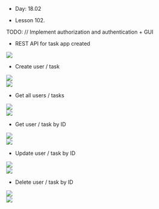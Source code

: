 - Day: 18.02

- Lesson 102.

TODO: // Implement authorization and authentication + GUI

- REST API for task app created

![](https://github.com/swifty94/nodejs-course/blob/master/task-manager-app/examples/resources.png)

- Create user / task

![](https://github.com/swifty94/nodejs-course/blob/master/task-manager-app/examples/create_user.png)
<br>
![](https://github.com/swifty94/nodejs-course/blob/master/task-manager-app/examples/create_task.png)

- Get all users / tasks

![](https://github.com/swifty94/nodejs-course/blob/master/task-manager-app/examples/get_users.png)
<br>
![](https://github.com/swifty94/nodejs-course/blob/master/task-manager-app/examples/get_tasks.png)

- Get user / task by ID

![](https://github.com/swifty94/nodejs-course/blob/master/task-manager-app/examples/get_user.png)
<br>
![](https://github.com/swifty94/nodejs-course/blob/master/task-manager-app/examples/get_task.png)

- Update user / task by ID

![](https://github.com/swifty94/nodejs-course/blob/master/task-manager-app/examples/update_user.png)
<br>
![](https://github.com/swifty94/nodejs-course/blob/master/task-manager-app/examples/update_task.png)

- Delete user / task by ID

![](https://github.com/swifty94/nodejs-course/blob/master/task-manager-app/examples/delete_user.png)
<br>
![](https://github.com/swifty94/nodejs-course/blob/master/task-manager-app/examples/delete_task.png)